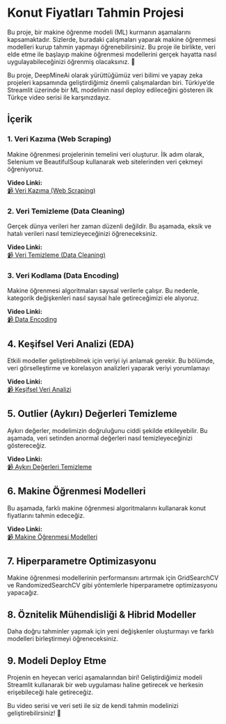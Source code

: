 # Konut Fiyatları Tahmin Projesi

Bu proje, bir makine öğrenme modeli (ML) kurmanın aşamalarını kapsamaktadır. Sizlerde, buradaki çalışmaları yaparak makine öğrenmesi modelleri kurup tahmin yapmayı öğrenebilirsiniz. 
Bu proje ile birlikte, veri elde etme ile başlayıp makine öğrenmesi modellerini gerçek hayatta nasıl uygulayabileceğinizi öğrenmiş olacaksınız. 🚀

Bu proje, DeepMineAi olarak yürüttüğümüz veri bilimi ve yapay zeka projeleri kapsamında geliştirdiğimiz önemli çalışmalardan biri. Türkiye’de Streamlit üzerinde bir ML modelinin nasıl deploy edileceğini gösteren ilk Türkçe video serisi ile karşınızdayız.


## İçerik

### 1. Veri Kazıma (Web Scraping)
Makine öğrenmesi projelerinin temelini veri oluşturur. İlk adım olarak, Selenium ve BeautifulSoup kullanarak web sitelerinden veri çekmeyi öğreniyoruz.

**Video Linki:**  
[📹 Veri Kazıma (Web Scraping)](https://www.youtube.com/watch?v=0UdZ5_HMlWE)

### 2. Veri Temizleme (Data Cleaning)
Gerçek dünya verileri her zaman düzenli değildir. Bu aşamada, eksik ve hatalı verileri nasıl temizleyeceğinizi öğreneceksiniz.

**Video Linki:**  
[📹 Veri Temizleme (Data Cleaning)](https://www.youtube.com/watch?v=A-D9bw4S0MI)

### 3. Veri Kodlama (Data Encoding)
Makine öğrenmesi algoritmaları sayısal verilerle çalışır. Bu nedenle, kategorik değişkenleri nasıl sayısal hale getireceğimizi ele alıyoruz.

**Video Linki:**  
[📹 Data Encoding](https://www.youtube.com/watch?v=ZU3OkNV-23U)

## 4. Keşifsel Veri Analizi (EDA)
Etkili modeller geliştirebilmek için veriyi iyi anlamak gerekir. Bu bölümde, veri görselleştirme ve korelasyon analizleri yaparak veriyi yorumlamayı

**Video Linki:**  
[📹 Keşifsel Veri Analizi](https://www.youtube.com/watch?v=Hzhtx2LV-Kc&t=338s)

## 5. Outlier (Aykırı) Değerleri Temizleme
Aykırı değerler, modelimizin doğruluğunu ciddi şekilde etkileyebilir. Bu aşamada, veri setinden anormal değerleri nasıl temizleyeceğinizi göstereceğiz.

**Video Linki:**  
[📹 Aykırı Değerleri Temizleme](https://www.youtube.com/watch?v=BjVN35lhi3Q&t=2s)

## 6. Makine Öğrenmesi Modelleri
Bu aşamada, farklı makine öğrenmesi algoritmalarını kullanarak konut fiyatlarını tahmin edeceğiz.

**Video Linki:**  
[📹  Makine Öğrenmesi Modelleri](https://www.youtube.com/watch?v=haf6WA-Ll1Y&t=13s)

## 7. Hiperparametre Optimizasyonu
Makine öğrenmesi modellerinin performansını artırmak için GridSearchCV ve RandomizedSearchCV gibi yöntemlerle hiperparametre optimizasyonu yapacağız.

## 8. Öznitelik Mühendisliği & Hibrid Modeller
Daha doğru tahminler yapmak için yeni değişkenler oluşturmayı ve farklı modelleri birleştirmeyi öğreneceksiniz.

## 9. Modeli Deploy Etme
Projenin en heyecan verici aşamalarından biri! Geliştirdiğimiz modeli Streamlit kullanarak bir web uygulaması haline getirecek ve herkesin erişebileceği hale getireceğiz.

Bu video serisi ve veri seti ile siz de kendi tahmin modelinizi geliştirebilirsiniz! 🚀

